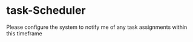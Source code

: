 # task-Scheduler
Please configure the system to notify me of any task assignments within this timeframe
